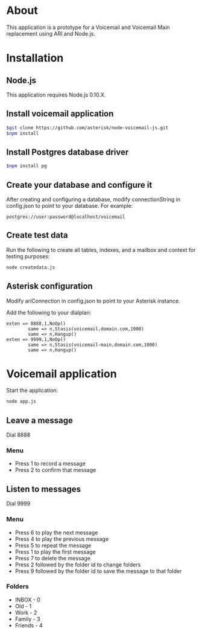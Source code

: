 # About

This application is a prototype for a Voicemail and Voicemail Main replacement using ARI and Node.js.

# Installation

## Node.js

This application requires Node.js 0.10.X.

## Install voicemail application

```bash
$git clone https://github.com/asterisk/node-voicemail-js.git
$npm install
```

## Install Postgres database driver

```bash
$npm install pg
```

## Create your database and configure it

After creating and configuring a database, modify connectionString in config.json to point to your database. For example:

```
postgres://user:password@localhost/voicemail
```

## Create test data

Run the following to create all tables, indexes, and a mailbox and context for testing purposes:

```bash
node createdata.js
```

## Asterisk configuration

Modify ariConnection in config.json to point to your Asterisk instance.

Add the following to your dialplan:

```
exten => 8888,1,NoOp()
        same => n,Stasis(voicemail,domain.com,1000)
        same => n,Hangup()
exten => 9999,1,NoOp()
        same => n,Stasis(voicemail-main,domain.com,1000)
        same => n,Hangup()
```

# Voicemail application

Start the application:

```bash
node app.js
```

## Leave a message

Dial 8888

### Menu

- Press 1 to record a message
- Press 2 to confirm that message

## Listen to messages

Dial 9999

### Menu

- Press 6 to play the next message
- Press 4 to play the previous message
- Press 5 to repeat the message
- Press 1 to play the first message
- Press 7 to delete the message
- Press 2 followed by the folder id to change folders
- Press 9 followed by the folder id to save the message to that folder

### Folders

- INBOX - 0
- Old - 1
- Work - 2
- Family - 3
- Friends - 4

